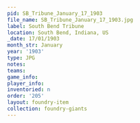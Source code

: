 ```yaml
---
pid: SB_Tribune_January_17_1903
file_name: SB_Tribune_January_17_1903.jpg
label: South Bend Tribune
location: South Bend, Indiana, US
_date: 17/01/1903
month_str: January
year: '1903'
type: JPG
notes: 
teams: 
game_info: 
player_info: 
inventoried: n
order: '205'
layout: foundry-item
collection: foundry-giants
---
```

